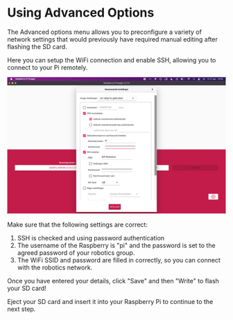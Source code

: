 # Using Advanced Options

The Advanced options menu allows you to preconfigure a variety of network settings that would previously have required manual editing after flashing the SD card.

Here you can setup the WiFi connection and enable SSH, allowing you to connect to your Pi remotely.

![](_media/6.png)

Make sure that the following settings are correct:

1. SSH is checked and using password authentication
2. The username of the Raspberry is "pi" and the password is set to the agreed password of your robotics group.
3. The WiFi SSID and password are filled in correctly, so you can connect with the robotics network.

Once you have entered your details, click "Save" and then "Write" to flash your SD card!

Eject your SD card and insert it into your Raspberry Pi to continue to the next step.